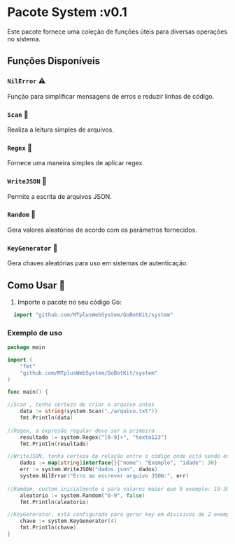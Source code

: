 
# Pacote System :v0.1

Este pacote fornece uma coleção de funções úteis para diversas operações no sistema.

## Funções Disponíveis

### `NilError` :warning:

Função para simplificar mensagens de erros e reduzir linhas de código.

### `Scan` :file_folder:

Realiza a leitura simples de arquivos.

### `Regex` :mag_right:

Fornece uma maneira simples de aplicar regex.

### `WriteJSON` :page_with_curl:

Permite a escrita de arquivos JSON.

### `Random` :game_die:

Gera valores aleatórios de acordo com os parâmetros fornecidos.

### `KeyGenerator` :key:

Gera chaves aleatórias para uso em sistemas de autenticação.

## Como Usar :rocket:

1. Importe o pacote no seu código Go:

 ```go
   import "github.com/MTplusWebSystem/GoBotKit/system"
 ```

### Exemplo de uso


```go
package main

import (
	"fmt"
	"github.com/MTplusWebSystem/GoBotKit/system"
)

func main() {

//Scan , tenha certeza de criar o arquivo antes
	data := string(system.Scan("./arquivo.txt"))
	fmt.Println(data)
	
//Regex, a expresão regular deve ser a primeira
	resultado := system.Regex("[0-9]+", "texto123")
	fmt.Println(resultado)

//WriteJSON, tenha certeza da relação entre o código onde está sendo executado e onde vai salvar
	dados := map[string]interface{}{"nome": "Exemplo", "idade": 30}
	err := system.WriteJSON("dados.json", dados)
	system.NilError("Erro ao escrever arquivo JSON:", err)
	
//Ramdom, custom inicialmente é para valores maior que 9 exemplo: 10-300
	aleatorio := system.Random("0-9", false)
	fmt.Println(aleatorio)

//KeyGererator, está configurado para gerar key em divisivos de 2 exemplo: 2,4,6,8...
	chave := system.KeyGenerator(4)
	fmt.Println(chave)
}
```


